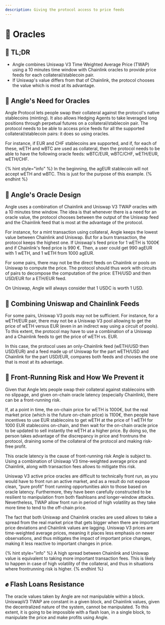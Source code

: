 ```yaml
---
description: Giving the protocol access to price feeds
---
```


# 🔱 Oracles

## 🔎 TL;DR

- Angle combines Uniswap V3 Time Weighted Average Price \(TWAP\) using a 10 minutes time window with Chainlink oracles to provide price feeds for each collateral/stablecoin pair.
- If Uniswap's value differs from that of Chainlink, the protocol chooses the value which is most at its advantage.

## 🔮 Angle's Need for Oracles

Angle Protocol lets people swap their collateral against the protocol's native stablecoins \(minting\). It also allows Hedging Agents to take leveraged long positions through perpetual futures on a collateral/stablecoin pair. The protocol needs to be able to access price feeds for all the supported collateral/stablecoin pairs: it does so using oracles.

For instance, if EUR and CHF stablecoins are supported, and if, for each of these, wETH and wBTC are used as collateral, then the protocol needs to be able to have the following oracle feeds: wBTC/EUR, wBTC/CHF, wETH/EUR, wETH/CHF.

{% hint style="info" %}
In the beginning, the agEUR stablecoin will not accept wETH and wBTC. This is just for the purpose of this example.
{% endhint %}

## 🎨 Angle's Oracle Design

Angle uses a combination of Chainlink and Uniswap V3 TWAP oracles with a 10 minutes time window. The idea is that whenever there is a need for an oracle value, the protocol chooses between the output of the Uniswap feed and the Chainlink feed that is most at the advantage of the protocol.

For instance, for a mint transaction using collateral, Angle keeps the lowest value between Chainlink and Uniswap. But for a burn transaction, the protocol keeps the highest one. If Uniswap's feed price for 1 wETH is 1000€ and if Chainlink's feed price is 990 €. Then, a user could get 990 agEUR with 1 wETH, and 1 wETH from 1000 agEUR.

For some pairs, there may not be the direct feeds on Chainlink or pools on Uniswap to compute the price. The protocol should thus work with circuits of pairs to decompose the computation of the price: ETH/USD and then USD/EUR for a ETH/EUR feed.

On Uniswap, Angle will always consider that 1 USDC is worth 1 USD.

## 🔀 Combining Uniswap and Chainlink Feeds

For some pairs, Uniswap V3 pools may not be sufficient. For instance, for a wETH/EUR pair, there may not be a Uniswap V3 pool allowing to get the price of wETH versus EUR \(even in an indirect way using a circuit of pools\). To this extent, the protocol may have to use a combination of a Uniswap and a Chainlink feeds to get the price of wETH vs. EUR.

In this case, the protocol uses an only-Chainlink feed \(wETH/USD then USD/EUR\) and a feed made up of Uniswap for the part wETH/USD and Chainlink for the part USD/EUR, compares both feeds and chooses the one that is most at its advantage.

## 🚁 Front-Running Risk and How We Prevent it

Given that Angle lets people swap their collateral against stablecoins with no slippage, and given on-chain oracle latency \(especially Chainlink\), there can be a front-running risk.

If, at a point in time, the on-chain price for wETH is 1000€, but the real market price \(which is the future on-chain price\) is 1100€, then people have incentives to use EUR stablecoins to get wETH at the price of 1 wETH for 1000 EUR stablecoins on-chain, and then wait for the on-chain oracle price to be updated to sell instantly the wETH at a higher price. By doing so, the person takes advantage of the discrepancy in price and frontruns the protocol, draining some of the collateral of the protocol and making risk-free profit.

This oracle latency is the cause of front-running risk Angle is subject to. Using a combination of Uniswap V3 time-weighted average price and Chainlink, along with transaction fees allows to mitigate this risk.

Uniswap V3 active price oracles are difficult to technically front run, as you would have to front run an active market, and as a result do not expose clean, “pure profit” front running opportunities akin to those based on oracle latency. Furthermore, they have been carefully constructed to be resilient to manipulation from both flashloans and longer-window attacks. Nevertheless, TWAP allow front run in period of high volatility as they take more time to tend to the off-chain price.

The fact that both Uniswap and Chainlink oracles are used allows to take a spread from the real market price that gets bigger when there are important price deviations and Chainlink values are lagging. Uniswap V3 prices are time-weighted average prices, meaning it places less emphasis on newer observations, and thus mitigates the impact of important price changes, making it less reactive to important changes in price.

{% hint style="info" %}
A high spread between Chainlink and Uniswap value is equivalent to taking more important transaction fees. This is likely to happen in case of high volatility of the collateral, and thus in situations where frontrunning risk is higher.
{% endhint %}

## ✊ Flash Loans Resistance

The oracle values taken by Angle are not manipulable within a block. UniswapV3 TWAP are constant in a given block, and Chainlink values, given the decentralized nature of the system, cannot be manipulated. To this extent, it is going to be impossible with a flash loan, in a single block, to manipulate the price and make profits using Angle.
